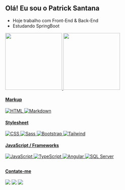 ## Olá! Eu sou o Patrick Santana

- Hoje trabalho com Front-End & Back-End
- Estudando SpringBoot

 <div>
  <a href="https://github.com/patricksantanaaa">
  <img height="180em" src="https://github-readme-stats.vercel.app/api?username=patricksantanaaa&show_icons=false&theme=dracula&include_all_commits=true&count_private=true"/>
  <img height="180em" src="https://github-readme-stats.vercel.app/api/top-langs/?username=patricksantanaaa&layout=compact&langs_count=16&theme=dracula"/>
</div>

<div>
  
  #### Markup
  <img src="https://img.shields.io/badge/HTML5-E34F26?style=for-the-badge&logo=html5&logoColor=white" alt="HTML" />
  <img src="https://img.shields.io/badge/Markdown-000000?style=for-the-badge&logo=markdown&logoColor=white" alt="Markdown" />
  
  #### Stylesheet 
  <img src="https://img.shields.io/badge/CSS3-1572B6?style=for-the-badge&logo=css3&logoColor=white" alt="CSS" />
  <img src="https://img.shields.io/badge/Sass-CC6699?style=for-the-badge&logo=sass&logoColor=white" alt="Sass" />
  <img src="https://img.shields.io/badge/Bootstrap-563D7C?style=for-the-badge&logo=bootstrap&logoColor=white" alt="Bootstrap" />
  <img src="https://img.shields.io/badge/Tailwind_CSS-38B2AC?style=for-the-badge&logo=tailwind-css&logoColor=white" alt="Tailwind" />
  
  #### JavaScript / Frameworks
  <img src="https://img.shields.io/badge/JavaScript-F7DF1E?style=for-the-badge&logo=javascript&logoColor=black" alt="JavaScript" />
  <img src="https://img.shields.io/badge/TypeScript-007ACC?style=for-the-badge&logo=typescript&logoColor=white" alt="TypeScript" />
  <img src="https://img.shields.io/badge/Angular-FFFFFF?style=for-the-badge&logo=angular&logoColor=D5002F" alt="Angular" />
  <img src="https://img.shields.io/badge/sqlserver-CC2927?style=for-the-badge&logo=microsoftsqlserver&logoColor=white" alt="SQL Server" />
</div>

##

  #### Contate-me 
<div> 
  <a href="https://instagram.com/pksantanaa" target="_blank"><img src="https://img.shields.io/badge/-Instagram-%23E4405F?style=for-the-badge&logo=instagram&logoColor=white" target="_blank"></a>
  <a href = "mailto:patricksantanafaria@gmail.com"><img src="https://img.shields.io/badge/-Gmail-%23333?style=for-the-badge&logo=gmail&logoColor=white" target="_blank"></a>
  <a href="https://www.linkedin.com/in/patrick-santana-faria" target="_blank"><img src="https://img.shields.io/badge/-LinkedIn-%230077B5?style=for-the-badge&logo=linkedin&logoColor=white" target="_blank"></a> 
</div>
